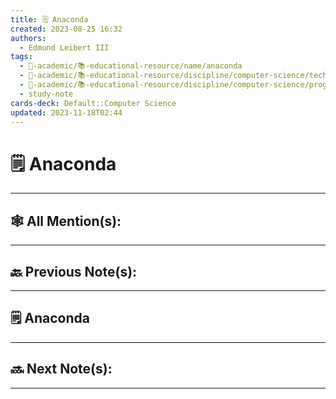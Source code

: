 ```yaml
---
title: 🗒️ Anaconda
created: 2023-08-25 16:32
authors:
  - Edmund Leibert III
tags:
  - 🔴-academic/📚-educational-resource/name/anaconda
  - 🔴-academic/📚-educational-resource/discipline/computer-science/technology/anaconda
  - 🔴-academic/📚-educational-resource/discipline/computer-science/programming-language/python
  - study-note
cards-deck: Default::Computer Science
updated: 2023-11-18T02:44
---
```


#  🗒️ Anaconda

---

## 🕸️ All Mention(s): 

---

## 🔙 Previous Note(s):

---

## 🗒️ Anaconda



---

## 🔜 Next Note(s):

---




